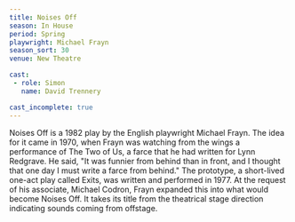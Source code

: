 ```yaml
---
title: Noises Off
season: In House
period: Spring
playwright: Michael Frayn
season_sort: 30
venue: New Theatre

cast:
 - role: Simon
   name: David Trennery

cast_incomplete: true
---
```


Noises Off is a 1982 play by the English playwright Michael Frayn. The idea for it came in 1970, when Frayn was watching from the wings a performance of The Two of Us, a farce that he had written for Lynn Redgrave. He said, "It was funnier from behind than in front, and I thought that one day I must write a farce from behind." The prototype, a short-lived one-act play called Exits, was written and performed in 1977. At the request of his associate, Michael Codron, Frayn expanded this into what would become Noises Off. It takes its title from the theatrical stage direction indicating sounds coming from offstage.
